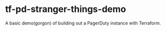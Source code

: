 # tf-pd-stranger-things-demo
A basic demo(gorgon) of building out a PagerDuty instance with Terraform.

